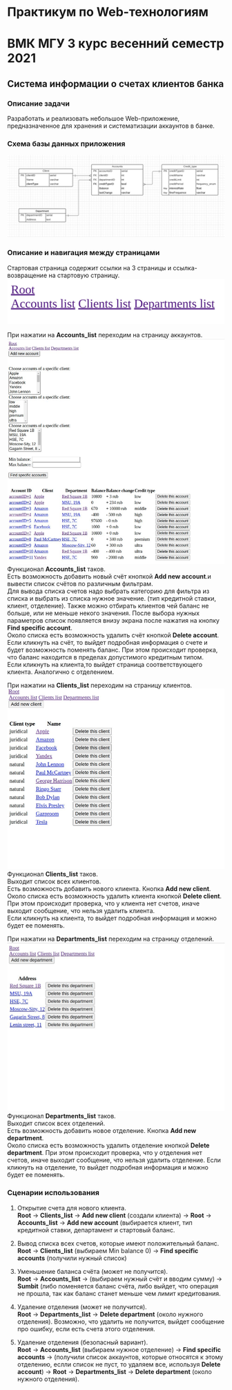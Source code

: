 # Практикум по Web-технологиям
# ВМК МГУ 3 курс весенний семестр 2021
## Система информации о счетах клиентов банка
### Описание задачи
Разработать и реализовать небольшое Web-приложение, предназначенное для хранения и систематизации аккаунтов в банке.

### Схема базы данных приложения
![img](BD.jpg)

### Описание и навигация между страницами
Стартовая страница содержит ссылки на 3 страницы и ссылка-возвращение на стартовую страницу.
![img](Root.jpg)



При нажатии на **Accounts_list** переходим на страницу аккаунтов.
![img](Accounts.jpg)
Функционал **Accounts_list** таков.  
Есть возможность добавить новый счёт кнопкой **Add new account**.и  вывести список счётов по различным фильтрам.  
Для вывода списка счетов надо выбрать категорию для фильтра из списка и выбрать из списка нужное значение. (тип кредитной ставки, клиент, отделение).
Также можно отбирать клиентов чей баланс не больше, или не меньше некого значения.
После выбора нужных параметров список появляется внизу экрана после нажатия на кнопку **Find specific account**.  
Около списка есть возможность удалить счёт кнопкой **Delete account**.  
Если кликнуть на счёт, то выйдет подробная информация о счете и будет возможность поменять баланс.
При этом происходит проверка, что баланс находится в пределах допустимого кредитным типом.  
Если кликнуть на клиента,то выйдет страница соответствующего клиента. Аналогично с отделением.



При нажатии на **Clients_list** переходим на страницу клиентов.  
![img](Clients.jpg)
Функционал **Clients_list** таков.  
Выходит список всех клиентов.  
Есть возможность добавить нового клиента. Кнопка **Add new client**.  
Около списка есть возможность удалить клиента кнопкой **Delete client**. 
При этом происходит проверка, что у клиента нет счетов, иначе выходит сообщение, что нельзя удалить клиента.  
Если кликнуть на клиента, то выйдет подробная информация и можно будет ее поменять.



При нажатии на **Departments_list** переходим на страницу отделений.  
![img](Departments.jpg)
Функционал **Departments_list** таков.  
Выходит список всех отделений.  
Есть возможность добавить новое отделение. Кнопка **Add new department**.  
Около списка есть возможность удалить отделение кнопкой **Delete department**.
При этом происходит проверка, что у отделения нет счетов, иначе выходит сообщение, что нельзя удалить отделение.
Если кликнуть на отделение, то выйдет подробная информация и можно будет ее поменять.

### Сценарии использования

1) Открытие счета для нового клиента.  
**Root** -> **Clients_list** -> **Add new client** (создали клиента) -> **Root** -> **Accounts_list** -> **Add new account** (выбирается клиент, тип кредитной ставки, департамент и стартовый баланс.

2) Вывод списка всех счетов, которые имеют положительный баланс.   
**Root** -> **Clients_list** (выбираем Min balance 0) -> **Find specific accounts** (получили нужный список)

3) Уменьшение баланса счёта (может не получится).  
**Root** -> **Accounts_list** -> (выбираем нужный счёт и вводим сумму) -> **Sumbit** (либо поменяется баланс счёта, либо выйдет, что операция не прошла, так как баланс станет меньше чем лимит кредитования.

4) Удаление отделения (может не получится).  
**Root** -> **Departments_list** -> **Delete department** (около нужного отделения).
Возможно, что удалить не получится, выйдет сообщение про ошибку, если есть счета этого отделения.

5) Удаление отделения (безопасный вариант).  
**Root** -> **Accounts_list** (выбираем нужное отделение) -> **Find specific accounts** -> (получили список аккаунтов, которые относятся к этому отделению, еслли список не пуст, то удаляем все, используя **Delete account**) -> **Root** -> **Departments_list** -> **Delete department** (около нужного отделения).
